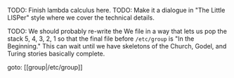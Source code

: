 TODO: Finish lambda calculus here.
TODO: Make it a dialogue in "The Little LISPer" style where we cover the technical details.

TODO: We should probably re-write the We file in a way that lets us pop the stack 5, 4, 3, 2, 1 so that the final file before `/etc/group` is "In the Beginning." This can wait until we have skeletons of the Church, Godel, and Turing stories basically complete.

goto: [[group|/etc/group]]